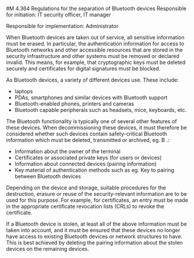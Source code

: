 #M 4.364 Regulations for the separation of Bluetooth devices
Responsible for initiation: IT security officer, IT manager

Responsible for implementation: Administrator

When Bluetooth devices are taken out of service, all sensitive information must be erased. In particular, the authentication information for access to Bluetooth networks and other accessible resources that are stored in the security infrastructure and other systems must be removed or declared invalid. This means, for example, that cryptographic keys must be deleted securely and certificates for digital signatures must be blocked.

As Bluetooth devices, a variety of different devices use. These include:

* laptops
* PDAs, smartphones and similar devices with Bluetooth support
* Bluetooth-enabled phones, printers and cameras
* Bluetooth capable peripherals such as headsets, mice, keyboards, etc.


The Bluetooth functionality is typically one of several other features of these devices. When decommissioning these devices, it must therefore be considered whether such devices contain safety-critical Bluetooth information which must be deleted, transmitted or archived, eg. B .:

* Information about the owner of the terminal
* Certificates or associated private keys (for users or devices)
* Information about connected devices (pairing information)
* Key material of authentication methods such as eg. Key to pairing between Bluetooth devices


Depending on the device and storage, suitable procedures for the destruction, erasure or reuse of the security-relevant information are to be used for this purpose. For example, for certificates, an entry must be made in the appropriate certificate revocation lists (CRLs) to revoke the certificate.

If a Bluetooth device is stolen, at least all of the above information must be taken into account, and it must be ensured that these devices no longer have access to existing Bluetooth devices or network structures to have. This is best achieved by deleting the pairing information about the stolen devices on the remaining devices.



